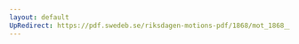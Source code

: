 ```yaml
---
layout: default
UpRedirect: https://pdf.swedeb.se/riksdagen-motions-pdf/1868/mot_1868__ak__00002/mot_1868__ak__00002_001.pdf
---
```

